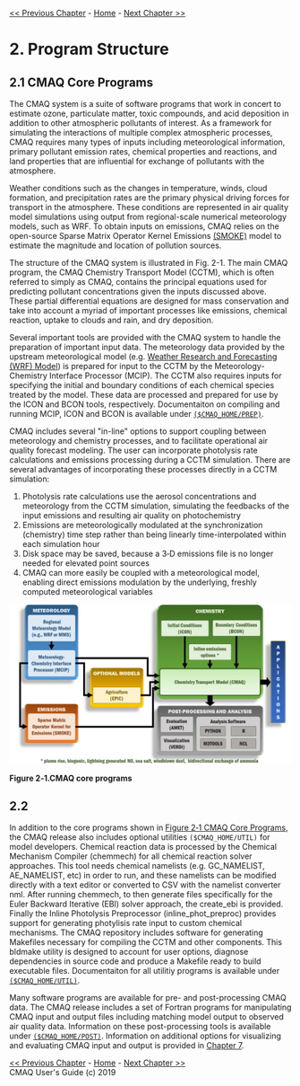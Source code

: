 
<!-- BEGIN COMMENT -->

[<< Previous Chapter](CMAQ_UG_ch01_overview.md) - [Home](README.md) - [Next Chapter >>](CMAQ_UG_ch03_preparing_to_run.md)

<!-- END COMMENT -->

# 2. Program Structure
## 2.1 CMAQ Core Programs
The CMAQ system is a suite of software programs that work in concert to estimate ozone, particulate matter, toxic compounds, and acid deposition in addition to other atmospheric pollutants of interest.  As a framework for simulating the interactions of multiple complex atmospheric processes, CMAQ requires many types of inputs including meteorological information, primary pollutant emission rates, chemical properties and reactions, and land properties that are influential for exchange of pollutants with the atmosphere.  

Weather conditions such as the changes in temperature, winds, cloud formation, and precipitation rates are the primary physical driving forces for transport in the atmosphere.  These conditions are represented in air quality model simulations using output from regional-scale numerical meteorology models, such as WRF.  To obtain inputs on emissions, CMAQ relies on the open-source Sparse Matrix Operator Kernel Emissions [(SMOKE)](http://www.smoke-model.org) model to estimate the magnitude and location of pollution sources.

The structure of the CMAQ system is illustrated in Fig. 2-1. The main CMAQ program, the CMAQ Chemistry Transport Model (CCTM), which is often referred to simply as CMAQ, contains the principal equations used for predicting pollutant concentrations given the inputs discussed above. These partial differential equations are designed for mass conservation and take into account a myriad of important processes like emissions, chemical reaction, uptake to clouds and rain, and dry deposition.  

Several important tools are provided with the CMAQ system to handle the preparation of important input data. The meteorology data provided by the upstream meteorological model (e.g. [Weather Research and Forecasting (WRF) Model](https://www.mmm.ucar.edu/weather-research-and-forecasting-model)) is prepared for input to the CCTM by the Meteorology-Chemistry Interface Processor (MCIP). The CCTM also requires inputs for specifying the initial and boundary conditions of each chemical species treated by the model. These data are processed and prepared for use by the ICON and BCON tools, respectively.  Documentaiton on compiling and running MCIP, ICON and BCON is available under [`($CMAQ_HOME/PREP)`](../../PREP/README.md). 

CMAQ includes several "in-line" options to support coupling between meteorology and chemistry processes, and to facilitate operational air quality forecast modeling. The user can incorporate photolysis rate calculations and emissions processing during a CCTM simulation. There are several advantages of incorporating these processes directly in a CCTM simulation:

1. Photolysis rate calculations use the aerosol concentrations and meteorology from the CCTM simulation, simulating the feedbacks of the input emissions and resulting air quality on photochemistry
2. Emissions are meteorologically modulated at the synchronization (chemistry) time step rather than being linearly time-interpolated within each simulation hour
3. Disk space may be saved, because a 3‑D emissions file is no longer needed for elevated point sources
4. CMAQ can more easily be coupled with a meteorological model, enabling direct emissions modulation by the underlying, freshly computed meteorological variables

![Figure 2-1](./images/cmaq_flow_chart.jpg)

**Figure 2‑1.CMAQ core programs**
## 2.2 
In addition to the core programs shown in [Figure 2‑1 CMAQ Core Programs](#Figure2-1), the CMAQ release also includes optional utilities `($CMAQ_HOME/UTIL)` for model developers. Chemical reaction data is processed by the Chemical Mechanism Compiler (chemmech) for all chemical reaction solver approaches. This tool needs chemical namelists (e.g. GC_NAMELIST, AE_NAMELIST, etc) in order to run, and these namelists can be modified directly with a text editor or converted to CSV with the namelist converter nml. After running chemmech, to then generate files specifically for the Euler Backward Iterative (EBI) solver approach, the create_ebi is provided. Finally the Inline Photolysis Preprocessor (inline_phot_preproc) provides support for generating photylisis rate input to custom chemical mechanisms.  The CMAQ repository includes software for generating Makefiles necessary for compiling the CCTM and other components. This bldmake utility is designed to account for user options, diagnose dependencies in source code and produce a Makefile ready to build executable files.  Documentaiton for all utilitiy programs is available under [`($CMAQ_HOME/UTIL)`](../../UTIL/README.md).  

Many software programs are available for pre- and post-processing CMAQ data. The CMAQ release includes a set of Fortran programs for manipulating CMAQ input and output files including matching model output to observed air quality data.  Information on these post-processing tools is available under [`($CMAQ_HOME/POST)`](../../POST/README.md).  Information on additional options for visualizing and evaluating CMAQ input and output is provided in [Chapter 7](CMAQ_UG_ch07_analysis_tools.md).  


<!-- BEGIN COMMENT -->

[<< Previous Chapter](CMAQ_UG_ch01_overview.md) - [Home](README.md) - [Next Chapter >>](CMAQ_UG_ch03_preparing_to_run.md)<br>
CMAQ User's Guide (c) 2019<br>

<!-- END COMMENT -->

